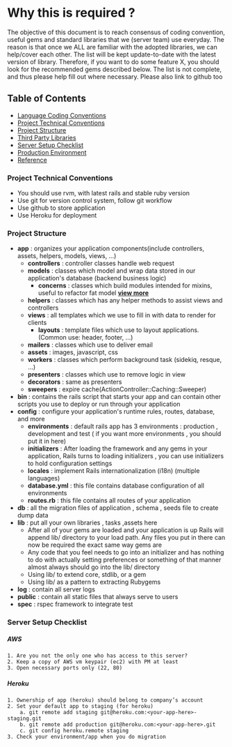 # Why this is required ?
The objective of this document is to reach consensus of coding convention, useful gems and standard libraries that we (server team) use everyday. The reason is that once we ALL are familiar with the adopted libraries, we can help/cover each other. The list will be kept update-to-date with the latest version of library. Therefore, if you want to do some feature X, you should look for the recommended gems described below. The list is not complete, and thus please help fill out where necessary. Please also link to github too

## Table of Contents
* [Language Coding Conventions](https://github.com/nlds90/Server-Library-Standardization/blob/master/LANGUAGE_CODING_CONVENTIONS.md)  
* [Project Technical Conventions](#project-technical-conventions)  
* [Project Structure](#project-structure)  
* [Third Party Libraries](#https://github.com/nlds90/Server-Library-Standardization/blob/master/THIRD_PARTY_LIBRARIES.md)  
* [Server Setup Checklist](#server-setup-checklist)  
* [Production Environment](#production-environment)  
* [Reference](#reference)  

### Project Technical Conventions
* You should use rvm, with latest rails and stable ruby version   
* Use git for version control system, follow git workflow  
* Use github to store application 
* Use Heroku for deployment 
 
### Project Structure
* __app__ : organizes your application components(include controllers, assets, helpers, models, views, ...)
  * __controllers__ : controller classes handle web request
  * __models__ : classes which model and wrap data stored in our application's database (backend business logic)
      * __concerns__ : classes which build modules intended for mixins, useful to refactor fat model **[view more](http://engineering.appfolio.com/2013/06/17/ruby-mixins-activesupportconcern/)** 
  * __helpers__ : classes which has any helper methods to assist views and controllers
  * __views__ : all templates which we use to fill in with data to render for clients
      * __layouts__ : template files which use to layout applications.(Common use: header, footer, ...)
  * __mailers__ : classes which use to deliver email
  * __assets__ : images, javascript, css
  * __workers__ : classes which perform background task (sidekiq, resque, ...)
  * __presenters__ : classes which use to remove logic in view
  * __decorators__ : same as presenters
  * __sweepers__ : expire cache(ActionController::Caching::Sweeper)
* __bin__ : contains the rails script that starts your app and can contain other scripts you use to deploy or run through your application
* __config__ : configure your application's runtime rules, routes, database, and more
  * __environments__ : default rails app has 3 environments : production , development and test ( if you want more environments , you should put it in here)
  * __initializers__ : After loading the framework and any gems in your application, Rails turns to loading initializers , you can use initializers to hold configuration settings
  * __locales__ : implement Rails internationalization (i18n) (multiple languages)
  * __database.yml__ : this file contains database configuration of all environments
  * __routes.rb__ : this file contains all routes of your application
* __db__ : all the migration files of application , schema , seeds file to create dump data
* __lib__ : put all your own libraries , tasks ,assets here
  * After all of your gems are loaded and your application is up Rails will append lib/ directory to your load path. Any files you put in there can now be required the exact same way gems are
  * Any code that you feel needs to go into an initializer and has nothing to do with actually setting preferences or something of that manner almost always should go into the lib/ directory
  * Using lib/ to extend core, stdlib, or a gem
  * Using lib/ as a pattern to extracting Rubygems
* __log__ : contain all server logs
* __public__ : contain all static files that always serve to users
* __spec__ : rspec framework to integrate test

### Server Setup Checklist

##### AWS
    1. Are you not the only one who has access to this server?
    2. Keep a copy of AWS vm keypair (ec2) with PM at least
    3. Open necessary ports only (22, 80)
    
##### Heroku
    1. Ownership of app (heroku) should belong to company’s account
    2. Set your default app to staging (for heroku)
        a. git remote add staging git@heroku.com:<your-app-here>-staging.git
        b. git remote add production git@heroku.com:<your-app-here>.git
        c. git config heroku.remote staging
    3. Check your environment/app when you do migration
